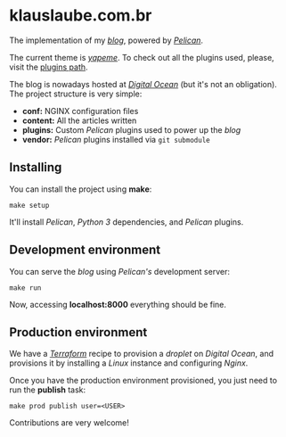klauslaube.com.br
=================

The implementation of my [*blog*][], powered by [*Pelican*][].

The current theme is [*yapeme*][]. To check out all the plugins used, please, visit the [plugins path][].

The blog is nowadays hosted at [*Digital Ocean*][] (but it's not an obligation). The project structure is very simple:

* **conf:** NGINX configuration files
* **content:** All the articles written
* **plugins:** Custom *Pelican* plugins used to power up the *blog*
* **vendor:** *Pelican* plugins installed via `git submodule`

Installing
----------

You can install the project using **make**:

    make setup

It'll install *Pelican*, *Python 3* dependencies, and *Pelican* plugins.

Development environment
-----------------------

You can serve the *blog* using *Pelican's* development server:

    make run

Now, accessing **localhost:8000** everything should be fine.

Production environment
----------------------

We have a [*Terraform*][] recipe to provision a *droplet* on *Digital Ocean*, and provisions it by
installing a *Linux* instance and configuring *Nginx*.

Once you have the production environment provisioned, you just need to run the **publish** task:

    make prod publish user=<USER>

Contributions are very welcome!

  [*blog*]: http://klauslaube.com.br "My personal blog"
  [*Pelican*]: https://github.com/getpelican/pelican "Static site generator that supports Markdown and reST syntax. Powered by Python"
  [*yapeme*]: https://github.com/kplaube/yapeme "A responsive (and simple) theme for Pelican"
  [plugins path]: https://github.com/kplaube/blog/tree/master/plugins "See all plugins used by the project"
  [*Digital Ocean*]: https://www.digitalocean.com/ "Simple cloud hosting, built for developers"
  [*Terraform*]: https://www.terraform.io/
